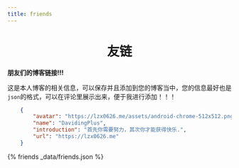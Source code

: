```yaml
---
title: friends
---
```


# <center>友链</center>

**朋友们的博客链接!!!**

这是本人博客的相关信息，可以保存并且添加到您的博客当中，您的信息最好也是`json`的格式，可以在评论里展示出来，便于我进行添加！！！

~~~json
    {
        "avatar": "https://lzx0626.me/assets/android-chrome-512x512.png",
        "name": "DavidingPlus",
        "introduction": "首先你需要努力，其次你才能获得快乐.",
        "url": "https://lzx0626.me"
    }
~~~

{% friends _data/friends.json %}

